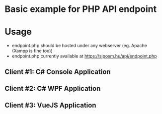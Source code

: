 # Basic example for PHP API endpoint

# Usage
- endpoint.php should be hosted under any webserver (eg. Apache (Xampp is fine too))
- endpoint.php currently available at https://siposm.hu/api/endpoint.php

## Client #1: C# Console Application

## Client #2: C# WPF Application

## Client #3: VueJS Application